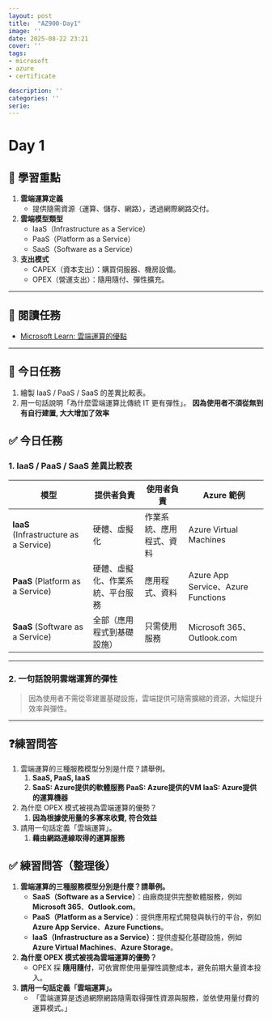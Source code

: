 ```yaml
---
layout: post
title:  "AZ900-Day1"
image: ''
date: 2025-08-22 23:21
cover: ''
tags:
- microsoft
- azure
- certificate

description: ''
categories: ''
serie: 
---
```



# Day 1

## 🎯 學習重點

1. **雲端運算定義**
    - 提供隨需資源（運算、儲存、網路），透過網際網路交付。
2. **雲端模型類型**
    - IaaS（Infrastructure as a Service）
    - PaaS（Platform as a Service）
    - SaaS（Software as a Service）
3. **支出模式**
    - CAPEX（資本支出）：購買伺服器、機房設備。
    - OPEX（營運支出）：隨用隨付、彈性擴充。

---

## 📖 閱讀任務

- [Microsoft Learn: 雲端運算的優點](https://learn.microsoft.com/zh-tw/training/paths/microsoft-azure-fundamentals-describe-cloud-concepts/)

---

## 📝 今日任務

1. 繪製 IaaS / PaaS / SaaS 的差異比較表。
2. 用一句話說明「為什麼雲端運算比傳統 IT 更有彈性」。
**因為使用者不須從無到有自行建置, 大大增加了效率**

## ✅ 今日任務

### 1. IaaS / PaaS / SaaS 差異比較表

| 模型 | 提供者負責 | 使用者負責 | Azure 範例 |
| --- | --- | --- | --- |
| **IaaS** (Infrastructure as a Service) | 硬體、虛擬化 | 作業系統、應用程式、資料 | Azure Virtual Machines |
| **PaaS** (Platform as a Service) | 硬體、虛擬化、作業系統、平台服務 | 應用程式、資料 | Azure App Service、Azure Functions |
| **SaaS** (Software as a Service) | 全部（應用程式到基礎設施） | 只需使用服務 | Microsoft 365、Outlook.com |

---

### 2. 一句話說明雲端運算的彈性

> 因為使用者不需從零建置基礎設施，雲端提供可隨需擴縮的資源，大幅提升效率與彈性。
> 

---

## ❓練習問答

1. 雲端運算的三種服務模型分別是什麼？請舉例。
    1. **SaaS, PaaS, IaaS**
    2. **SaaS: Azure提供的軟體服務
    PaaS: Azure提供的VM
    IaaS: Azure提供的運算機器**
2. 為什麼 OPEX 模式被視為雲端運算的優勢？
    1. **因為根據使用量的多寡來收費, 符合效益**
3. 請用一句話定義「雲端運算」。
    1. **藉由網路連線取得的運算服務**

## ✅ 練習問答（整理後）

1. **雲端運算的三種服務模型分別是什麼？請舉例。**
    - **SaaS（Software as a Service）**：由廠商提供完整軟體服務，例如 **Microsoft 365**、**Outlook.com**。
    - **PaaS（Platform as a Service）**：提供應用程式開發與執行的平台，例如 **Azure App Service**、**Azure Functions**。
    - **IaaS（Infrastructure as a Service）**：提供虛擬化基礎設施，例如 **Azure Virtual Machines**、**Azure Storage**。
2. **為什麼 OPEX 模式被視為雲端運算的優勢？**
    - OPEX 採 **隨用隨付**，可依實際使用量彈性調整成本，避免前期大量資本投入。
3. **請用一句話定義「雲端運算」。**
    - 「雲端運算是透過網際網路隨需取得彈性資源與服務，並依使用量付費的運算模式。」
